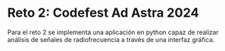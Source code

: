 # **Reto 2: Codefest Ad Astra 2024**

Para el reto 2 se implementa una aplicación en python capaz de realizar análisis de señales de radiofrecuencia a través de una interfaz gráfica.

